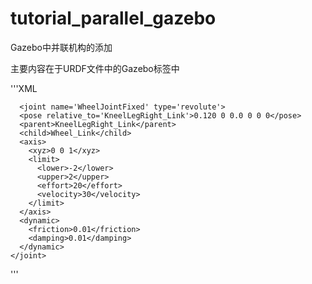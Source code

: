 # tutorial_parallel_gazebo
Gazebo中并联机构的添加

主要内容在于URDF文件中的Gazebo标签中

'''XML
  <gazebo>

      <joint name='WheelJointFixed' type='revolute'>
      <pose relative_to='KneelLegRight_Link'>0.120 0 0.0 0 0 0</pose>
      <parent>KneelLegRight_Link</parent>
      <child>Wheel_Link</child>
      <axis>
        <xyz>0 0 1</xyz>
        <limit>
          <lower>-2</lower>
          <upper>2</upper>
          <effort>20</effort>
          <velocity>30</velocity>
        </limit>
      </axis>
      <dynamic>
        <friction>0.01</friction>
        <damping>0.01</damping>
      </dynamic>
    </joint>

  </gazebo>
'''
